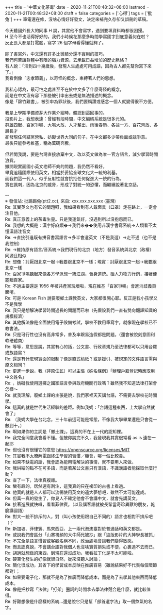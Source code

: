 +++
title = '中華文化荼毒'
date = 2020-11-21T00:48:32+08:00
lastmod = 2020-11-21T00:48:32+08:00
draft = false
categories = ['心得']
tags = ['批兔']
+++
筆電還在修，沒啥心情好好發文，決定來補完久存卻又誤刪的草稿。<br>
<br>
今天聽國外長大的同事 H 說，其實他不會寫字，遇到要填資料時都很困擾。<br>
H 至今不也活得好好的，我們小時候花那麼多時間學寫國字到底意義何在啦？<br>
反正長大都是打電腦，寫字 26 個字母看得懂就夠了。<br>
<br>
除了書寫外，中文還有許多比微積分還不實用的技巧，<br>
我們何苦讓群體中有限的腦力資源，去承載日益增加的歷史脈絡？<br>
有人說：「活到四十幾歲後，發現人生處處可用成語，因為古人都先幫你寫下來了。」<br>
我看倒像「忠孝節義」，以奇怪的概念，束縛著人們的思想。<br>
<br>
我私心認為，最可怕之處甚至不在於中文多了什麼奇怪的概念，<br>
而是在中文沒有容下那些被引申出去或是無法描述的概念。<br>
像是「罄竹難書」，被引申為罪狀後，我們要稱讚或感念一個人就變得很不方便。<br>
<br>
我是上學期準備資芽大作業介紹時，體認到這回事的。<br>
投影片上，我想表達：曾經有段時間，中文編碼系統是很多元的。<br>
群雄四起、百家爭鳴、大鳴大放、人才輩出、雨後春筍、各據一方、百花齊放、各展長才<br>
卻發現任何結黨營私、妨礙世界大同的句子，在中文都多少帶負面或競爭意。<br>
最後只能參考維基，稱為萬碼奔騰。<br>
<br>
但若問我說，要是台灣直接放棄中文，改以英文做為唯一官方語言，減少學習時間浪費。<br>
撇開現實面國小英文老師不夠的問題，我仍然不看好。<br>
畢竟追隨國際使用英文，相當於妥協全球文化大一統的利基。<br>
而我們這一代人，似乎反射性就會抗拒任何促進大一統的行為。<br>
實在諷刺，因為北京的威脅，形成了對統一的恐懼，而繼續說著北京話。<br>
<br>
--<br>
※ 發信站: 批踢踢兔(ptt2.cc), 來自: xxx.xxx.xxx.xxx (臺灣)<br>
Re: 其實英文也有它的問題呀，我如果看到有人戴面具（口罩）走在路上，一定會注目他。<br>
Re: 真正意義上的荼毒生靈。只是我運氣好，沒遇到所以沒抱怨而已。<br>
Re: 我想的大概是：漢字好麻煩�→我們來��使用非漢字書寫系統→人類看不太懂漢語注音文<br>
Re: →直接引進既有拼音書寫語言→多半會選英文（不是我選）→走不通（也不是我控制）<br>
Re: →維持原有語言/音系統→我們現行的北京（地方）發音系統與北京（政權）同源且相似<br>
Re: 想像：討厭跟北京一起→我要跟北京不一樣；現實：討厭跟北京一起→我要跟北京一樣<br>
Re: 百家爭鳴聽起來像各方學派想一統江湖，晉身道統。砸人力物力行銷，接著便罷黜百家。<br>
Re: 不過主要還是 1956 年被共產黨玩壞啦，現在維基「百家爭鳴」會進消歧義頁面唷。<br>
Re: 可是 Korean Fish 說要廢鄉土課教英文，大家都很開心耶。反正是我小孩學又不是我學<br>
Re: 我只是想解決學習時間過長的問題而已啦（先假設我們一直有雙向翻譯知識的規模經濟）<br>
Re: 其他解法像是全面使用電子設備考試，學校不教用筆寫字，就像現在學校已不教書法。<br>
Re: 只是可行性也沒有高非常多，普及率跟易造假都是問題。（還會被說刻意圖利軟硬體商）<br>
Re: 等等，意思是說，其實有心的話，公文書、行政章規乃至法律都可以只用台羅或族語寫？<br>
Re: 還是有什麼現實面的限制？像是直式稿紙？或是援引、被規定的文件語言需與原文相同？<br>
Re: 更進一步說，我（非原住民）可以主張《姓名條例》「辦理戶籍登記時應取用中文姓名」<br>
Re: ，妨礙我使用選擇之國家語言參與政府機關行政嗎？雖然我不知道法律打架會怎樣～<br>
Re: 就我理解，廢鄉土課的主張是說，我們家裡天天講台語，不需要去學校花時間學。<br>
Re: 這真的就是世代生活經驗的差距。例如我媽：「台語這種東西，上大學自然就會了」<br>
Re: （我媽大學在台北念。三十年前這可能是常態，不像我大學畢業還是只會從一數到十。）<br>
Re: 啊如果你的主詞是「鄉土課」，這真的不在上一代的認知裡。<br>
Re: 我完全同意我會看不懂。但被你說完不久，我發現我其實很常看 as is 連在一起耶<br>
Re: 但也沒有很懂它的意思 https://opensource.org/licenses/MIT<br>
Re: 其實我不太瞭解電跟終生學習的習慣／機會，哪一個比較貴。<br>
Re: 如果不缺電的話，我會認為能用電解決的事情，就不要用人來做。<br>
Re: 我糾結的點不在可多語，而是若某公文書只有漢語，不識漢語者能採取什麼行動？<br>
Re: 查了一下，法律真複雜。<br>
Re: 蠻有趣的，居然還有割注，這我真的只在複印的古書上看過。<br>
Re: 他賣的就是人人都可以流暢使用英文的遠大夢想吧，雖然不太可能達成。<br>
Re: 但萬一真的發生了，你見人不確定他會不會講中文，就會先講英文。<br>
Re: 接著進展就快囉，看看菲律賓。（以及講客語就被長輩當奇珍異獸的朋友，乾脆講國語）<br>
Re: 對大一統不排斥的人，對（叫小孩使用跟自己不同的）語言也相對不排斥吧（？<br>
Re: 新加坡、菲律賓、馬來西亞、上一兩代港澳臺對於普通話和英文都是。<br>
Re: 或說我們會區分「山寨視頻的大牛師兄被抄」跟「盜版影片的大神學長被抓」<br>
Re: 不完全是語言慣習或客觀名稱不同，政治處境會讓我們變得敏感。<br>
Re: 而且認真說，不會講台語對我個人也沒啥實質損失或不便，心裹過不去而已。<br>
Re: 胡適就想做的東西，到現在還沒成功，我看拉丁化是不太可能啦。<br>
Re: 硬筆化發生的好像就很自然，從來沒聽人討論；<br>
Re: 簡化很成功，其省下的學習成本反映在推廣容易（雖說結果好不代表每個環節都對）；<br>
Re: 如果要電子化，那就不是為了推廣而降低成本，而是為了去學其他東西而降低成本。<br>
Re: 像是把抄寫「法律」「打架」圈詞的時間拿去學法律競合是什麼，就比較值得。<br>
Re: 好難想像是什麼樣的系統…還是說它只是幫「部首選字法」取一個煞氣的名字。<br>
